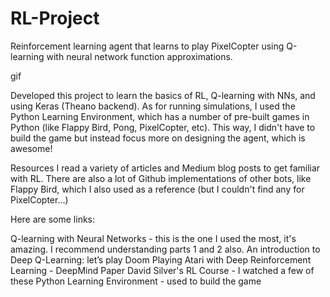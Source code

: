 # RL-Project

Reinforcement learning agent that learns to play PixelCopter using Q-learning with neural network function approximations.

gif

Developed this project to learn the basics of RL, Q-learning with NNs, and using Keras (Theano backend). As for running simulations, I used the Python Learning Environment, which has a number of pre-built games in Python (like Flappy Bird, Pong, PixelCopter, etc). This way, I didn't have to build the game but instead focus more on designing the agent, which is awesome!

Resources
I read a variety of articles and Medium blog posts to get familiar with RL. There are also a lot of Github implementations of other bots, like Flappy Bird, which I also used as a reference (but I couldn't find any for PixelCopter...)

Here are some links:

Q-learning with Neural Networks - this is the one I used the most, it's amazing. I recommend understanding parts 1 and 2 also.
An introduction to Deep Q-Learning: let’s play Doom
Playing Atari with Deep Reinforcement Learning - DeepMind Paper
David Silver's RL Course - I watched a few of these
Python Learning Environment - used to build the game
